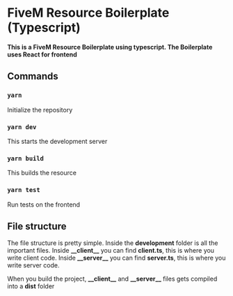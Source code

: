 # FiveM Resource Boilerplate (Typescript)

**This is a FiveM Resource Boilerplate using typescript. The Boilerplate uses React for frontend**

## Commands

### `yarn`

Initialize the repository

### `yarn dev`

This starts the development server

### `yarn build`

This builds the resource

### `yarn test`

Run tests on the frontend

## File structure

The file structure is pretty simple.
Inside the **development** folder is all the important files.
Inside **\_\_client\_\_** you can find **client.ts**, this is where you write client code.
Inside **\_\_server\_\_** you can find **server.ts**, this is where you write server code.

When you build the project, **\_\_client\_\_** and **\_\_server\_\_** files gets compiled into a **dist** folder

